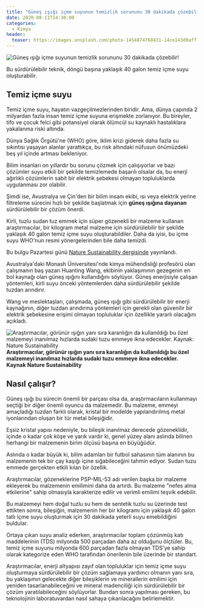 ```yaml
---
title: "Güneş ışığı içme suyunun temizlik sorununu 30 dakikada çözebilir!"
date: 2020-08-11T14:30:00
categories:
  - Kimya
header:
  teaser: https://images.unsplash.com/photo-1454874768431-14ce143d0aff?ixlib=rb-1.2.1&ixid=eyJhcHBfaWQiOjEyMDd9&auto=format&fit=crop&w=1350&q=80
---
```

![Güneş ışığı içme suyunun temizlik sorununu 30 dakikada çözebilir!](https://images.unsplash.com/photo-1454874768431-14ce143d0aff?ixlib=rb-1.2.1&ixid=eyJhcHBfaWQiOjEyMDd9&auto=format&fit=crop&w=1350&q=80)

Bu sürdürülebilir teknik, döngü başına yaklaşık 40 galon temiz içme suyu oluşturabilir.

Temiz içme suyu
-
Temiz içme suyu, hayatın vazgeçilmezlerinden biridir. Ama, dünya çapında 2 milyardan fazla insan temiz içme suyuna erişmekte zorlanıyor. Bu bireyler, tifo ve çocuk felci gibi potansiyel olarak ölümcül su kaynaklı hastalıklara yakalanma riski altında.

Dünya Sağlık Örgütü'ne (WHO) göre, iklim krizi giderek daha fazla su sıkıntısı yaşayan alanlar yarattıkça, bu risk altındaki nüfusun önümüzdeki beş yıl içinde artması bekleniyor.

Bilim insanları on yıllardır bu sorunu çözmek için çalışıyorlar ve bazı çözümler suyu etkili bir şekilde temizlemede başarılı olsalar da, bu enerji ağırlıklı çözümlerin sabit bir elektrik şebekesi olmayan topluluklarda uygulanması zor olabilir.

Şimdi ise, Avustralya ve Çin'den bir bilim insanı ekibi, ısı veya elektrik yerine filtreleme sürecini hızlı bir şekilde başlatmak için **güneş ışığına dayanan** sürdürülebilir bir çözüm önerdi.

Kirli, tuzlu sudan tuz emmek için süper gözenekli bir malzeme kullanan araştırmacılar, bir kilogram metal malzeme için sürdürülebilir bir şekilde yaklaşık 40 galon temiz içme suyu oluşturabildiler. Daha da iyisi, bu içme suyu WHO'nun resmi yönergelerinden bile daha temizdi.

Bu bulgu Pazartesi günü [Nature Sustainability dergisinde](http://dx.doi.org/10.1038/s41893-020-0590-x) yayınlandı.

Avustralya'daki Monash Üniversitesi'nde kimya mühendisliği profesörü olan çalışmanın baş yazarı Huanting Wang, ekibinin yaklaşımının gezegenin en bol kaynağı olan güneş ışığını kullandığını söylüyor. Güneş enerjisiyle çalışan yöntemleri, kirli suyu önceki yöntemlerden daha sürdürülebilir şekilde tuzdan arındırır.

Wang ve meslektaşları, çalışmada, güneş ışığı gibi sürdürülebilir bir enerji kaynağının, diğer tuzdan arındırma yöntemleri için gerekli olan güvenilir bir elektrik şebekesine erişimi olmayan topluluklar için özellikle yararlı olacağını açıkladı.

![Araştırmacılar, görünür ışığın yanı sıra karanlığın da kullanıldığı bu özel malzemeyi inanılmaz hızlarda sudaki tuzu emmeye ikna edecekler. Kaynak: Nature Sustainability](https://imgix.bustle.com/uploads/image/2020/8/10/9b4f0d68-b84b-47b9-8256-a1d5963159d9-salt-absorption.PNG?w=710&h=564.8577449947313&auto=format%2Ccompress&cs=srgb&q=70&fit=crop&crop=focalpoint&fp-x=0.5113636363636364&fp-y=0.4514285714285714) **Araştırmacılar, görünür ışığın yanı sıra karanlığın da kullanıldığı bu özel malzemeyi inanılmaz hızlarda sudaki tuzu emmeye ikna edecekler. Kaynak Nature Sustainability**


Nasıl çalışır?
-
Güneş ışığı bu sürecin önemli bir parçası olsa da, araştırmacıların kullanmayı seçtiği bir diğer önemli oyuncu da malzemedir. Bu malzeme, emmeyi amaçladığı tuzdan farklı olarak, kristal bir modelde yapılandırılmış metal iyonlarından oluşan bir tür metal bileşiğidir.

Eşsiz kristal yapısı nedeniyle, bu bileşik inanılmaz derecede gözeneklidir, içinde o kadar çok köşe ve yarık vardır ki, genel yüzey alanı aslında bilinen herhangi bir malzemenin birim ölçüsü başına en büyüğüdür.

Aslında o kadar büyük ki, bilim adamları bir futbol sahasının tüm alanının bu malzemenin tek bir çay kaşığı içine sığabileceğini tahmin ediyor. Sudan tuzu emmede gerçekten etkili kılan bir özellik.

Araştırmacılar, gözeneklerine PSP-MIL-53 adı verilen başka bir malzeme ekleyerek bu malzemenin emilimini daha da artırdı. Bu malzeme "nefes alma etkilerine" sahip olmasıyla karakterize edilir ve verimli emilimi teşvik edebilir.

Bu malzemeyi hem doğal tuzlu su hem de sentetik tuzlu su üzerinde test ettikten sonra, bileşiğin, malzemenin her bir kilogramı için yaklaşık 40 galon tatlı içme suyu oluşturmak için 30 dakikada yeterli suyu emebildiğini buldular.

Ortaya çıkan suyu analiz ederken, araştırmacılar toplam çözünmüş katı maddelerinin (TDS) milyonda 500 parçadan daha az olduğunu ölçtüler. Bu, temiz içme suyunu milyonda 600 parçadan fazla olmayan TDS'ye sahip olarak kategorize eden WHO tarafından önerilenin bile üzerinde bir standart.

Araştırmacılar, enerji altyapısı zayıf olan topluluklar için temiz içme suyu oluşturmaya sürdürülebilir bir çözüm sağlamaya yardımcı olmanın yanı sıra, bu yaklaşımın gelecekte diğer bileşiklerin ve minerallerin emilimi için yeniden tasarlanabileceğini ve mineral madenciliği için sürdürülebilir bir çözüm yaratılabileceğini söylüyorlar. Bundan sonra yapılması gereken, bu teknolojinin laboratuvardan nasıl sahaya çıkarılacağını belirlemektir.
